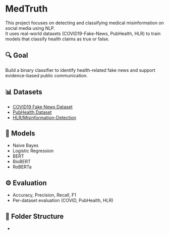# MedTruth

This project focuses on detecting and classifying medical misinformation on social media using NLP.  
It uses real-world datasets (COVID19-Fake-News, PubHealth, HLR) to train models that classify health claims as true or false.

## 🔍 Goal
Build a binary classifier to identify health-related fake news and support evidence-based public communication.

## 📊 Datasets
- [COVID19 Fake News Dataset](https://www.kaggle.com/datasets/elvinagammed/covid19-fake-news-dataset-nlp)
- [PubHealth Dataset](https://www.kaggle.com/datasets/ersindemirel/pubhealthdataset)
- [HLR/Misinformation-Detection](https://github.com/HLR/Misinformation-Detection/tree/main)

## 🧠 Models
- Naive Bayes
- Logistic Regression
- BERT
- BioBERT
- RoBERTa

## ⚙️ Evaluation
- Accuracy, Precision, Recall, F1
- Per-dataset evaluation (COVID, PubHealth, HLR)

## 📁 Folder Structure
- 

